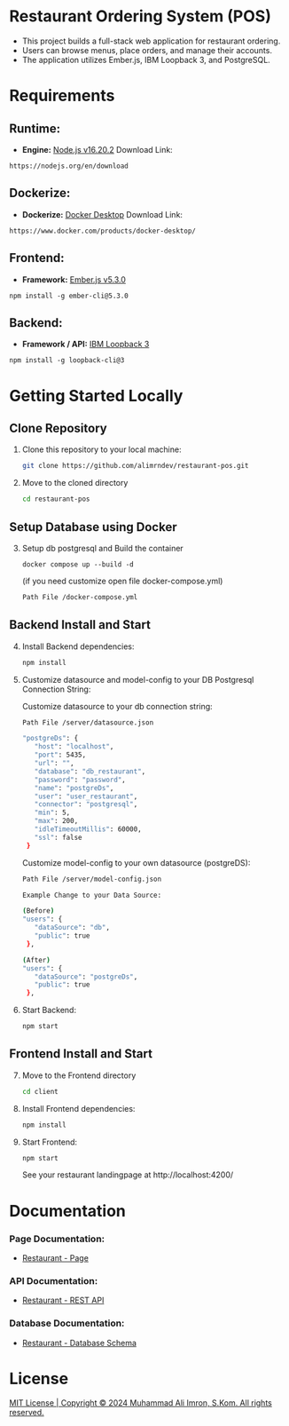 # Restaurant Ordering System (POS)
- This project builds a full-stack web application for restaurant ordering.
- Users can browse menus, place orders, and manage their accounts. 
- The application utilizes Ember.js, IBM Loopback 3, and PostgreSQL.

# Requirements
## Runtime:
- **Engine:** [Node.js v16.20.2](https://nodejs.org/en/download)
Download Link:
```
https://nodejs.org/en/download
```

## Dockerize:
- **Dockerize:** [Docker Desktop](https://www.docker.com/products/docker-desktop/)
Download Link:
```
https://www.docker.com/products/docker-desktop/
```

## Frontend:
- **Framework:** [Ember.js v5.3.0](https://guides.emberjs.com/release/getting-started/quick-start/)
```
npm install -g ember-cli@5.3.0
```

## Backend:
- **Framework / API:** [IBM Loopback 3](https://loopback.io/doc/en/lb3/)
```
npm install -g loopback-cli@3
```

# Getting Started Locally
## Clone Repository

1. Clone this repository to your local machine:

   ```bash
   git clone https://github.com/alimrndev/restaurant-pos.git
   ```

2. Move to the cloned directory

   ```bash
   cd restaurant-pos
   ```

## Setup Database using Docker
3. Setup db postgresql and Build the container 
   
    ```
    docker compose up --build -d
    ```
    (if you need customize open file docker-compose.yml)
    ```bash
    Path File /docker-compose.yml
    ```

## Backend Install and Start
4. Install Backend dependencies:

   ```bash
   npm install
   ```

5. Customize datasource and model-config to your DB Postgresql Connection String:
   
   Customize datasource to your db connection string:
     ```bash
     Path File /server/datasource.json

     "postgreDs": {
        "host": "localhost",
        "port": 5435,
        "url": "",
        "database": "db_restaurant",
        "password": "password",
        "name": "postgreDs",
        "user": "user_restaurant",
        "connector": "postgresql",
        "min": 5,
        "max": 200,
        "idleTimeoutMillis": 60000,
        "ssl": false
      }
     ```
   Customize model-config to your own datasource (postgreDS):
     ```bash
     Path File /server/model-config.json
     
     Example Change to your Data Source:
     
     (Before)
     "users": {
        "dataSource": "db",
        "public": true
      },

     (After)
     "users": {
        "dataSource": "postgreDs",
        "public": true
      },
     ```
   
7. Start Backend:

   ```bash
   npm start
   ```

## Frontend Install and Start
7. Move to the Frontend directory

   ```bash
   cd client
   ```
   
8. Install Frontend dependencies:

   ```bash
   npm install
   ```

9. Start Frontend:

   ```bash
   npm start
   ```

   See your restaurant landingpage at http://localhost:4200/


# Documentation
### Page Documentation:
- [Restaurant - Page](https://github.com/alimrndev/restaurant-pos/blob/main/page-doc.md)

### API Documentation:
- [Restaurant - REST API](https://github.com/alimrndev/restaurant-pos/blob/main/api-doc.md)

### Database Documentation:
- [Restaurant - Database Schema](https://github.com/alimrndev/restaurant-pos/blob/main/db-schema-doc.md)


# License

[MIT License | Copyright © 2024 Muhammad Ali Imron, S.Kom. All rights reserved.](https://choosealicense.com/licenses/mit/)
